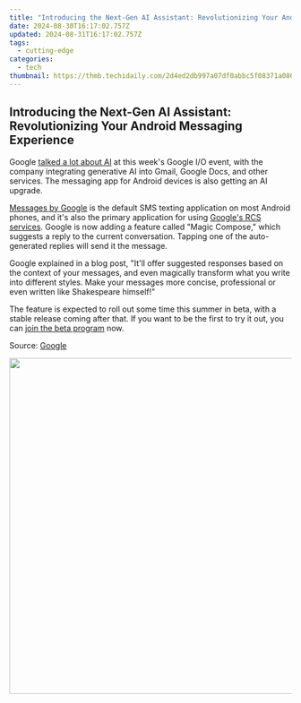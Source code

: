 ```yaml
---
title: "Introducing the Next-Gen AI Assistant: Revolutionizing Your Android Messaging Experience"
date: 2024-08-30T16:17:02.757Z
updated: 2024-08-31T16:17:02.757Z
tags:
  - cutting-edge
categories:
  - tech
thumbnail: https://thmb.techidaily.com/2d4ed2db997a07df0abbc5f08371a080eeac3562475afaa223146d9d0657f5f7.jpg
---
```


## Introducing the Next-Gen AI Assistant: Revolutionizing Your Android Messaging Experience

Google [talked a lot about AI](https://visual-screen-recording.techidaily.com/updated-comprehensive-guide-to-capturing-lol-showdowns-for-2024/) at this week's Google I/O event, with the company integrating generative AI into Gmail, Google Docs, and other services. The messaging app for Android devices is also getting an AI upgrade.

[Messages by Google](https://messages.google.com/) is the default SMS texting application on most Android phones, and it's also the primary application for using [Google's RCS services](https://vp-tips.techidaily.com/in-2024-top-win-friendly-art-programs-all-free-and-subscription-options/). Google is now adding a feature called "Magic Compose," which suggests a reply to the current conversation. Tapping one of the auto-generated replies will send it the message.

 Google explained in a blog post, "It'll offer suggested responses based on the context of your messages, and even magically transform what you write into different styles. Make your messages more concise, professional or even written like Shakespeare himself!"

 The feature is expected to roll out some time this summer in beta, with a stable release coming after that. If you want to be the first to try it out, you can [join the beta program](https://support.google.com/messages/answer/9131090?hl=en) now.

 Source: [Google](https://blog.google/products/android/new-android-features-generative-ai/#:~:text=Level%20up%20your%20conversations%20with%20Messages)

<ins class="adsbygoogle"
     style="display:block"
     data-ad-format="autorelaxed"
     data-ad-client="ca-pub-7571918770474297"
     data-ad-slot="1223367746"></ins>



<ins class="adsbygoogle"
     style="display:block"
     data-ad-client="ca-pub-7571918770474297"
     data-ad-slot="8358498916"
     data-ad-format="auto"
     data-full-width-responsive="true"></ins>



<!-- affiliate ads begin -->
<a href="https://appsumo.8odi.net/c/5597632/2082535/7443" target="_top" id="2082535"><img src="//a.impactradius-go.com/display-ad/7443-2082535" border="0" alt="" width="1200" height="600"/></a><img height="0" width="0" src="https://appsumo.8odi.net/i/5597632/2082535/7443" style="position:absolute;visibility:hidden;" border="0" />
<!-- affiliate ads end -->